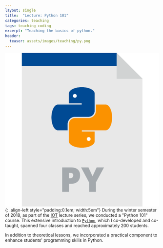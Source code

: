 ```yaml
---
layout: single
title:  "Lecture: Python 101"
categories: teaching
tags: teaching coding 
excerpt: "Teaching the basics of python."
header:
  teaser: assets/images/teaching/py.png
---
```


![logo](\assets\images\teaching\py.png){: .align-left style="padding:0.1em; width:5em"}
During the winter semester of 2018, as part of the [IOT](/teaching/IOT/) lecture series, we conducted a "Python 101" course. This extensive introduction to [`Python`](https://www.python.org/), which I co-developed and co-taught, spanned four classes and reached approximately 200 students.

In addition to theoretical lessons, we incorporated a practical component to enhance students' programming skills in Python.
